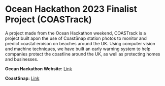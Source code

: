 # Ocean Hackathon 2023 Finalist Project (COASTrack)

A project made from the Ocean Hackathon weekend, COASTrack is a project built apon the use of 
CoastSnap station photos to monitor and predict coastal eroison on beaches around the UK. Using 
computer vision and machine techniques, we have built an early warning system to help companies protect
the coastline around the UK, as well as protecting homes and businesses.

__Ocean Hackathon Website:__ [Link](https://www.campusmer.fr/hackathon-2023-4222-0-0-0.html)

__CoastSnap:__ [Link](https://www.coastsnap.com/)
